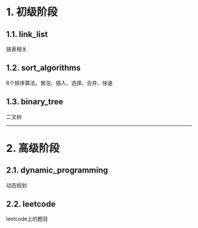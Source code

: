 



# 1. 初级阶段

## 1.1. link_list
链表相关

## 1.2. sort_algorithms
6个排序算法。冒泡、插入、选择、合并、快速


## 1.3. binary_tree
二叉树

---------------

# 2. 高级阶段 

## 2.1. dynamic_programming
动态规划

## 2.2. leetcode
leetcode上的题目



